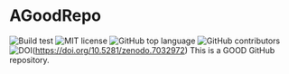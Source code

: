 # AGoodRepo
![Build test](https://img.shields.io/github/workflow/status/yzhu27/AGoodRepo/Python%20package)
![MIT license](https://img.shields.io/github/license/yzhu27/AGoodRepo)
![GitHub top language](https://img.shields.io/github/languages/top/yzhu27/AGoodRepo)
![GitHub contributors](https://img.shields.io/github/contributors/yzhu27/AGoodRepo)
![DOI](https://zenodo.org/badge/DOI/10.5281/zenodo.7032972.svg)(https://doi.org/10.5281/zenodo.7032972)
This is a GOOD GitHub repository.
